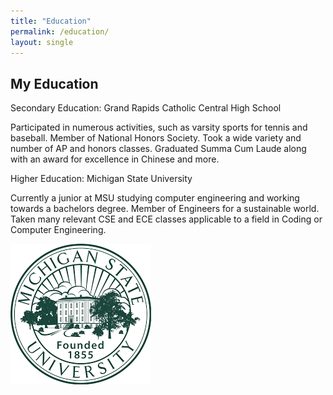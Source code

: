 ```yaml
---
title: "Education"
permalink: /education/
layout: single
---
```


## My Education

Secondary Education: Grand Rapids Catholic Central High School

  Participated in numerous activities, such as varsity sports for tennis and baseball. Member of National Honors Society. Took a wide variety
  and number of AP and honors classes. Graduated Summa Cum Laude along with an award for excellence in Chinese and more.

Higher Education: Michigan State University

  Currently a junior at MSU studying computer engineering and working towards a bachelors degree. Member of Engineers for a sustainable
  world. Taken many relevant CSE and ECE classes applicable to a field in Coding or Computer Engineering.


![Education Image](../assets/images/msu_image.jpg)